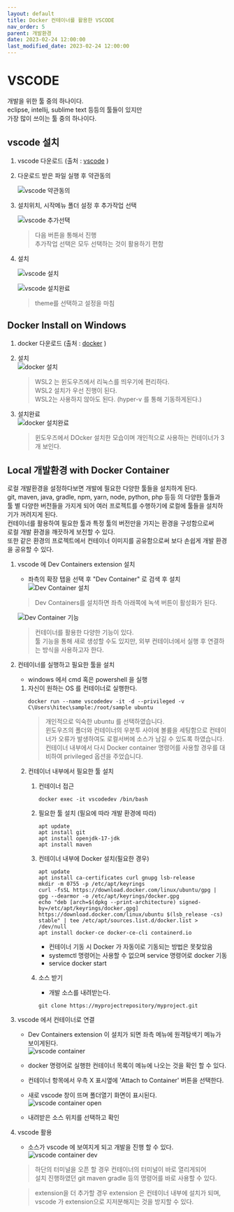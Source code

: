 ```yaml
---
layout: default
title: Docker 컨테이너를 활용한 VSCODE
nav_order: 5
parent: 개발환경
date: 2023-02-24 12:00:00
last_modified_date: 2023-02-24 12:00:00
---
```


# VSCODE #
개발을 위한 툴 중의 하나이다.    
eclipse, intellij, sublime text 등등의 툴들이 있지만    
가장 많이 쓰이는 툴 중의 하나이다.    

## vscode 설치 ##
1. vscode 다운로드 (출처 : [vscode][vscode site]  )   

[vscode site]: https://code.visualstudio.com/ "VSCODE SITE"   

2. 다운로드 받은 파일 실행 후 약관동의

    ![vscode 약관동의](../image/DevEnv/vscode1.png)   

3. 설치위치, 시작메뉴 폴더 설정 후 추가작업 선택 

    ![vscode 추가선택](../image/DevEnv/vscode2.png)   
    > 다음 버튼을 통해서 진행   
    > 추가작업 선택은 모두 선택하는 것이 활용하기 편함   

4. 설치   

    ![vscode 설치](../image/DevEnv/vscode3.png)   

    ![vscode 설치완료](../image/DevEnv/vscode4.png)   
    > theme를 선택하고 설정을 마침   


## Docker Install on Windows ##
1. docker 다운로드 (출처 : [docker][docker site]  )   

[docker site]: https://www.docker.com/https://code.visualstudio.com/ "Docker SITE"   

2. 설치   
    ![docker 설치](../image/DevEnv/vscode5.png)   
    > WSL2 는 윈도우즈에서 리눅스를 띄우기에 편리하다.    
    > WSL2  설치가 우선 진행이 된다.    
    > WSL2는 사용하지 않아도 된다. (hyper-v 를 통해 기동하게된다.)    

3. 설치완료   
    ![docker 설치완료](../image/DevEnv/vscode7.png)   
    > 윈도우즈에서 DOcker 설치한 모습이며 개인적으로 사용하는 컨테이너가 3개 보인다.    

## Local 개발환경 with Docker Container ##  
로컬 개발환경을 설정하다보면 개발에 필요한 다양한 툴들을 설치하게 된다.    
git, maven, java, gradle, npm, yarn, node, python, php 등등 의 다양한 툴들과   
툴 별 다양한 버전들을 가지게 되어 여러 프로젝트를 수행하기에 로컬에 툴들을 설치하기가 꺼려지게 된다.    
컨테이너를 활용하여 필요한 툴과 특정 툴의 버전만을 가지는 환경을 구성함으로써   
로컬 개발 환경을 깨끗하게 보전할 수 있다.    
또한 같은 환경의 프로젝트에서 컨테이너 이미지를 공유함으로써 보다 손쉽게 개발 환경을 공유할 수 있다.     

1. vscode 에 Dev Containers extension 설치   
    * 좌측의 확장 탭을 선택 후 "Dev Container" 로 검색 후 설치   
    ![Dev Container 설치](../image/DevEnv/vscode6.png)   

    > Dev Containers를 설치하면 좌측 아래쪽에 녹색 버튼이 활성화가 된다.    
    
    ![Dev Container 기능](../image/DevEnv/vscode8.png)   
    > 컨테이너를 활용한 다양한 기능이 있다.    
    > 툴 기능을 통해 새로 생성할 수도 있지만, 외부 컨테이너에서 실행 후 연결하는 방식을 사용하고자 한다.    

2. 컨테이너를 실행하고 필요한 툴을 설치   
    * windows 에서 cmd 혹은 powershell 을 실행   

    1. 자신이 원하는 OS 를 컨테이너로 실행한다. 
        ```
        docker run --name vscodedev -it -d --privileged -v C\Users\hitec\sample:/root/sample ubuntu
        ```
        > 개인적으로 익숙한 ubuntu 를 선택하였습니다.    
        > 윈도우즈의 폴더와 컨테이너의 우분투 사이에 볼륨을 세팅함으로 컨테이너가 오류가 발생하여도 로컬서버에 소스가 남길 수 있도록 하였습니다.    
        > 컨테이너 내부에서 다시 Docker container 명령어를 사용할 경우를 대비하여 privileged 옵션을 주었습니다.    
    2. 컨테이너 내부에서 필요한 툴 설치   
        1. 컨테이너 접근   
            ```
            docker exec -it vscodedev /bin/bash
            ```
        2. 필요한 툴 설치 (필요에 따라 개발 환경에 따라)
            ```
            apt update
            apt install git
            apt install openjdk-17-jdk
            apt install maven
            ```
        3. 컨테이너 내부에 Docker 설치(필요한 경우)
            ```
            apt update
            apt install ca-certificates curl gnupg lsb-release
            mkdir -m 0755 -p /etc/apt/keyrings
            curl -fsSL https://download.docker.com/linux/ubuntu/gpg | gpg --dearmor -o /etc/apt/keyrings/docker.gpg
            echo "deb [arch=$(dpkg --print-architecture) signed-by=/etc/apt/keyrings/docker.gpg] https://download.docker.com/linux/ubuntu $(lsb_release -cs) stable" | tee /etc/apt/sources.list.d/docker.list > /dev/null
            apt install docker-ce docker-ce-cli containerd.io
            ```
            * 컨테이너 기동 시 Docker 가 자동이로 기동되는 방법은 못찾았음   
            * systemctl 명령어는 사용할 수 없으며 service 명령어로 docker 기동   
            * service docker start

        4. 소스 받기   
            * 개발 소스를 내려받는다.    
            ```
            git clone https://myprojectrepository/myproject.git
            ```

3. vscode 에서 컨테이너로 연결   
    * Dev Containers extension 이 설치가 되면 좌측 메뉴에 원격탐색기 메뉴가 보이게된다.    
    ![vscode container](../image/DevEnv/vscode9.png)   

    * docker 명령어로 실행한 컨테이너 목록이 메뉴에 나오는 것을 확인 할 수 있다.    
    * 컨테이너 항목에서 우측 X 표시옆에 'Attach to Container' 버튼을 선택한다.    
    * 새로 vscode 창이 뜨며 폴더열기 화면이 표시된다. 
    ![vscode container open](../image/DevEnv/vscode10.png)   
    * 내려받은 소스 위치를 선택하고 확인   


4. vscode 활용   
    * 소스가 vscode 에 보여지게 되고 개발을 진행 할 수 있다.    
    ![vscode container dev](../image/DevEnv/vscode11.png)   
    > 하단의 터미널을 오픈 할 경우 컨테이너의 터미널이 바로 열리게되어   
    > 설치 진행하였던 git maven gradle 등의 명령어를 바로 사용할 수 있다.     

    > extension을 더 추가할 경우 extension 은 컨테이너 내부에 설치가 되며,   
    > vscode 가 extension으로 지저분해지는 것을 방지할 수 있다. 

